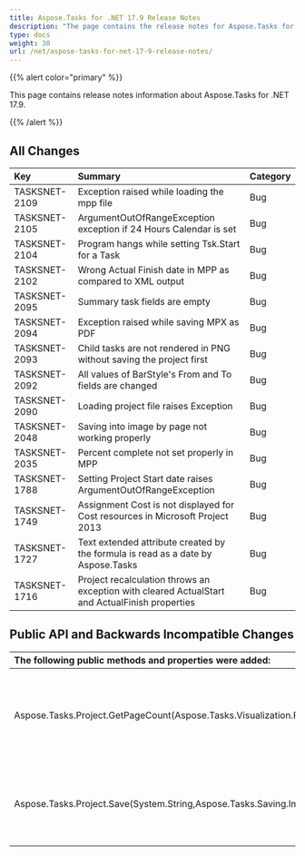 ```yaml
---
title: Aspose.Tasks for .NET 17.9 Release Notes
description: "The page contains the release notes for Aspose.Tasks for .NET 17.9."
type: docs
weight: 30
url: /net/aspose-tasks-for-net-17-9-release-notes/
---
```


{{% alert color="primary" %}}

This page contains release notes information about Aspose.Tasks for .NET 17.9.

{{% /alert %}}

## **All Changes**

|**Key**|**Summary**|**Category**|
| :- | :- | :- |
|TASKSNET-2109|Exception raised while loading the mpp file|Bug|
|TASKSNET-2105|ArgumentOutOfRangeException exception if 24 Hours Calendar is set|Bug|
|TASKSNET-2104|Program hangs while setting Tsk.Start for a Task|Bug|
|TASKSNET-2102|Wrong Actual Finish date in MPP as compared to XML output|Bug|
|TASKSNET-2095|Summary task fields are empty|Bug|
|TASKSNET-2094|Exception raised while saving MPX as PDF|Bug|
|TASKSNET-2093|Child tasks are not rendered in PNG without saving the project first|Bug|
|TASKSNET-2092|All values of BarStyle's From and To fields are changed|Bug|
|TASKSNET-2090|Loading project file raises Exception|Bug|
|TASKSNET-2048|Saving into image by page not working properly|Bug|
|TASKSNET-2035|Percent complete not set properly in MPP|Bug|
|TASKSNET-1788|Setting Project Start date raises ArgumentOutOfRangeException|Bug|
|TASKSNET-1749|Assignment Cost is not displayed for Cost resources in Microsoft Project 2013|Bug|
|TASKSNET-1727|Text extended attribute created by the formula is read as a date by Aspose.Tasks|Bug|
|TASKSNET-1716|Project recalculation throws an exception with cleared ActualStart and ActualFinish properties|Bug|
## **Public API and Backwards Incompatible Changes**

|**The following public methods and properties were added:**|**Description**|
| :- | :- |
|Aspose.Tasks.Project.GetPageCount(Aspose.Tasks.Visualization.PageSize,Aspose.Tasks.Visualization.Timescale)|Returns page count for the project to be rendered using given <see cref="T:Aspose.Tasks.Visualization.Timescale" /> and <see cref="T:Aspose.Tasks.Visualization.PageSize" />.|
|Aspose.Tasks.Project.Save(System.String,Aspose.Tasks.Saving.ImageSaveOptions)|Saves the document to a file using the specified save options.|


